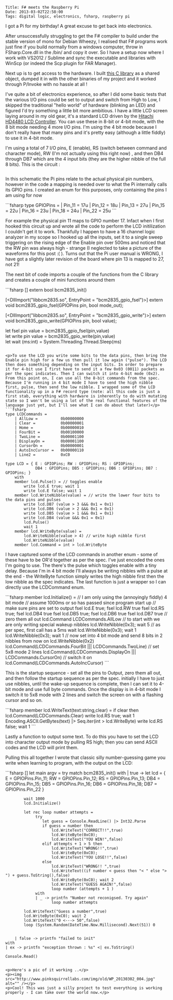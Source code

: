     Title: F# meets the Raspberry Pi 
    Date: 2013-03-02T22:58:00
    Tags: digital logic, electronics, fsharp, raspberry pi
<!-- more -->

<p>I got a Pi for my birthday! A great excuse to get back into electronics.</p>
<p>After unsuccessfully struggling to get the F# compiler to build under the stable version of mono for Debian Wheezy, I realised that F# programs work just fine if you build normally from a windows computer, throw in FSharp.Core.dll in the /bin/ and copy it over. So I have a setup now where I work with VS2012 / Sublime and sync the executable and libraries with WinScp (or indeed the Scp plugin for FAR Manager).</p>
<p>Next up is to get access to the hardware. I built <a href="http://www.open.com.au/mikem/bcm2835/index.html">this C library</a> as a shared object, dumped it in with the other binaries of my project and it worked through P/Invoke with no hassle at all !</p>
<p>I've quite a bit of electronics experience, so after I did some basic tests that the various I/O pins could be set to output and switch from High to Low, I skipped the traditional "hello world" of hardware (blinking an LED) and figured I'd try something a little bit more ambitious. I have a little LCD screen laying around in my old gear, it's a standard LCD driven by the <a href="http://en.wikipedia.org/wiki/Hitachi_HD44780_LCD_controller">Hitachi HD4480 LCD Controller</a>. You can use these in 8-bit or 4-bit mode, with the 8 bit mode needing 4 more I/O pins. I'm using the 4 bit mode because I don't really have that many pins and it's pretty easy (although a little fiddly) to use it in 4-bit mode. </p>
<p>I'm using a total of 7 I/O pins, E (enable), RS (switch between command and character mode), RW (I'm not actually using this right now) , and then DB4 through DB7 which are the 4 input bits (they are the higher nibble of the full 8 bits). This is the circuit :</p>
<p><img src="http://www.pinksquirrellabs.com/img/old/lcd_s.jpg" alt="" /></p>
<p>In this schematic the Pi pins relate to the actual physical pin numbers, however in the code a mapping is needed over to what the Pi internally calls its GPIO pins. I created an enum for this purposes, only containing the pins I am using for now</p>
```fsharp
type GPIOPins =
    | Pin_11 = 17u
    | Pin_12 = 18u
    | Pin_13 = 27u
    | Pin_15 = 22u
    | Pin_16 = 23u
    | Pin_18 = 24u
    | Pin_22 = 25u
```

<p>For example the physical pin 11 maps to GPIO number 17. Infact when I first hooked this circuit up and wrote all the code to perform the LCD initilization I couldn't get it to work. Thankfully I happen to have a 16 channel logic analyzer in my scope so I hooked up all the inputs, set it to a single sweep triggering on the rising edge of the Enable pin over 500ms and noticed that the RW pin was always high - strange (I neglected to take a picture of the waveforms for this post :( ). Turns out that the Pi user manual is WRONG, I have got a slightly later revision of the board where pin 13 is mapped to 27, not 21!</p>
<p>The next bit of code imports a couple of the functions from the C library and creates a couple of mini functions around them</p>
```fsharp
[<DllImportAttribute("libbcm2835.so", EntryPoint = "bcm2835_init")>]
extern bool bcm2835_init()

[<DllImport("libbcm2835.so", EntryPoint = "bcm2835_gpio_fsel")>]
extern void bcm2835_gpio_fsel(GPIOPins pin, bool mode_out);

[<DllImport("libbcm2835.so", EntryPoint = "bcm2835_gpio_write")>]
extern void bcm2835_gpio_write(GPIOPins pin, bool value);

let fsel pin value = bcm2835_gpio_fsel(pin,value)                        
let write pin value = bcm2835_gpio_write(pin,value)            
let wait (ms:int) = System.Threading.Thread.Sleep(ms)
```

<p>To use the LCD you write some bits to the data pins, then bring the Enable pin high for a few us then pull it low again ("pulse"). The LCD then does something depending on the input bits. In order to prepare it for 4-bit use I first have to send it a few 0x03 (0011) packets as per the spec indicates. Then I can switch it into 4-bit mode (0x2). From this point on, I can use all the 8-bit commands from the spec. Because I'm running in 4 bit mode I have to send the high nibble first, pulse, then send the low nibble. I wrapped some of the LCD functionality up in a F# record type (note: all this code is just a first stab, everything with hardware is inherently to do with mutating state so I won't be using a lot of the real functional features of the language just yet, but I'll see what I can do about that later)</p>
```fsharp
type LCDCommands =
    | AllLow =          0b00000000
    | Clear =           0b00000001
    | Home =            0b00000010   
    | FourBit =         0b00100000   
    | TwoLine =         0b00001100    
    | DisplayOn =       0b00001100
    | CursorOn =        0b00000001
    | AutoIncCursor =   0b00000110    
    | Line2 =           0xC0
        
type LCD = { E : GPIOPins; RW : GPIOPins; RS : GPIOPins; 
             DB4 : GPIOPins; DB5 : GPIOPins; DB6 : GPIOPins; DB7 : GPIOPins; }
    with 
    member lcd.Pulse() = // toggles enable 
        write lcd.E true; wait 1
        write lcd.E false; wait 1
    member lcd.WriteNibble(value) = // write the lower four bits to the data pins and pulses
        write lcd.DB7 (value > 3 &&& 0x1 = 0x1)
        write lcd.DB6 (value > 2 &&& 0x1 = 0x1)
        write lcd.DB5 (value > 1 &&& 0x1 = 0x1)
        write lcd.DB4 (value &&& 0x1 = 0x1)
        lcd.Pulse()
        wait 1
    member lcd.WriteByte(value) =
        lcd.WriteNibble(value > 4) // write high nibble first
        lcd.WriteNibble(value)
    member lcd.Command = int > lcd.WriteByte
```

<p>I have captured some of the LCD commands in another enum - some of these have to be OR'd together as per the spec. I've just encoded the ones I'm going to use. The there's the pulse which toggles enable with a tiny delay. Because I'm in 4 bit mode I'll always be writing nibbles with a pulse at the end - the WriteByte function simply writes the high nibble first then the low nibble as the spec indicates. The last function is just a wrapper so I can directly use the LCDCommand enum.</p>
```fsharp
member lcd.Initialize() = // I am only using the (annoyingly fiddly) 4 bit mode
        // assume 1000ms or so has passed since program start up
        // make sure pins are set to output
        fsel lcd.E   true; fsel lcd.RW  true
        fsel lcd.RS  true; fsel lcd.DB4 true
        fsel lcd.DB5 true; fsel lcd.DB6 true
        fsel lcd.DB7 true
        // zero them all out
        lcd.Command LCDCommands.AllLow
        // to start with we are only writing special wakeup nibbles
        lcd.WriteNibble(0x3); wait 5 // as per spec, first call has a 5ms wait
        lcd.WriteNibble(0x3); wait 1
        lcd.WriteNibble(0x3); wait 1
        // now set into 4 bit mode and send 8 bits in 2 nibbles from now on
        lcd.WriteNibble(0x2)
        lcd.Command(LCDCommands.FourBit ||| LCDCommands.TwoLine)     // set 5x8 mode 2 lines
        lcd.Command(LCDCommands.DisplayOn ||| LCDCommands.CursorOn)  // switch it on
        lcd.Command(LCDCommands.AutoIncCursor)
```

<p>This is the startup sequence - set all the pins to Output, zero them all out, and then follow the startup sequence as per the spec. initially I have to just use nibbles, until the wake-up sequence is complete, then I can set it to 4-bit mode and use full byte commands. Once the display is in 4-bit mode I switch it to 5x8 mode with 2 lines and switch the screen on with a flashing cursor and so on.</p>
```fsharp
member lcd.WriteText(text:string,clear) = 
        if clear then lcd.Command(LCDCommands.Clear)
        write lcd.RS true; wait 1
        Encoding.ASCII.GetBytes(text) |> Seq.iter(int > lcd.WriteByte)
        write lcd.RS false; wait 1
```

<p>Lastly a function to output some text. To do this you have to set the LCD into character output mode by pulling RS high; then you can send ASCII codes and the LCD will print them.</p>
<p>Pulling this all together I wrote that classic silly number-guessing game you write when learning to program, with the output on the LCD:</p>
```fsharp
[<EntryPoint>]
let main argv = 
    try
        match bcm2835_init() with
        | true ->
            let lcd = { E = GPIOPins.Pin_11; RW = GPIOPins.Pin_12; RS = GPIOPins.Pin_13; 
                        DB4 = GPIOPins.Pin_15; DB5 = GPIOPins.Pin_16; DB6 = GPIOPins.Pin_18; DB7 = GPIOPins.Pin_22 }
            
            wait 1000
            lcd.Initialize()
            
            let rec loop number attempts =                
                 try
                    let guess = Console.ReadLine() |> Int32.Parse
                    if guess = number then                     
                        lcd.WriteText("CORRECT!!",true)
                        lcd.WriteByte(0xC0); 
                        lcd.WriteText("YOU WIN!",false)
                    elif attempts + 1 > 5 then
                        lcd.WriteText("WRONG!!",true)
                        lcd.WriteByte(0xC0);
                        lcd.WriteText("YOU LOSE!!",false)
                    else
                        lcd.WriteText("WRONG!! ",true)
                        lcd.WriteText((if number < guess then "< " else "> ") + guess.ToString(),false)
                        lcd.WriteByte(0xC0); wait 2
                        lcd.WriteText("GUESS AGAIN!",false)
                        loop number (attempts + 1 )
                 with
                 | _ -> printfn "Number not reconigsed. Try again"
                        loop number attempts
                        
            lcd.WriteText("Guess a number",true)
            lcd.WriteByte(0xC0); wait 2
            lcd.WriteText("0 <---> 50",false)
            loop (System.Random(DateTime.Now.Millisecond).Next(51)) 0

            
        | false -> printfn "failed to init"
    with
    | ex -> printfn "exception thrown : %s" <| ex.ToString()
    
    Console.Read()
```

<p>Here's a pic of it working ..</p>
<p><img src="http://www.pinksquirrellabs.com/img/old/WP_20130302_004.jpg" alt="" /></p>
<p>Cool! This was just a silly project to test everything is working properly - I can take over the world now.</p>